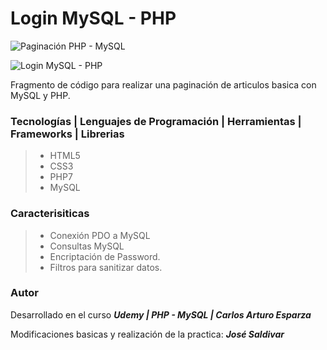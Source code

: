 # **Login MySQL - PHP**

![Paginación PHP - MySQL](https://res.cloudinary.com/dlbfrbl8h/image/upload/v1602022075/login-php-mysql-encrypt-1_d9xy3w.png "Login MySQL - PHP")

![Login MySQL - PHP](https://res.cloudinary.com/dlbfrbl8h/image/upload/v1602022079/login-php-mysql-encrypt-2_lzdh89.png "Login MySQL - PHP")

Fragmento de código para realizar una paginación de articulos basica con MySQL y PHP.

### **Tecnologías | Lenguajes de Programación | Herramientas | Frameworks | Librerias**

> -   HTML5
> -   CSS3
> -   PHP7
> -   MySQL

### **Caracterisiticas**

> -   Conexión PDO a MySQL
> -   Consultas MySQL
> -   Encriptación de Password.
> -   Filtros para sanitizar datos.

### Autor

Desarrollado en el curso _**Udemy | PHP - MySQL | Carlos Arturo Esparza**_

Modificaciones basicas y realización de la practica: _**José Saldivar**_

